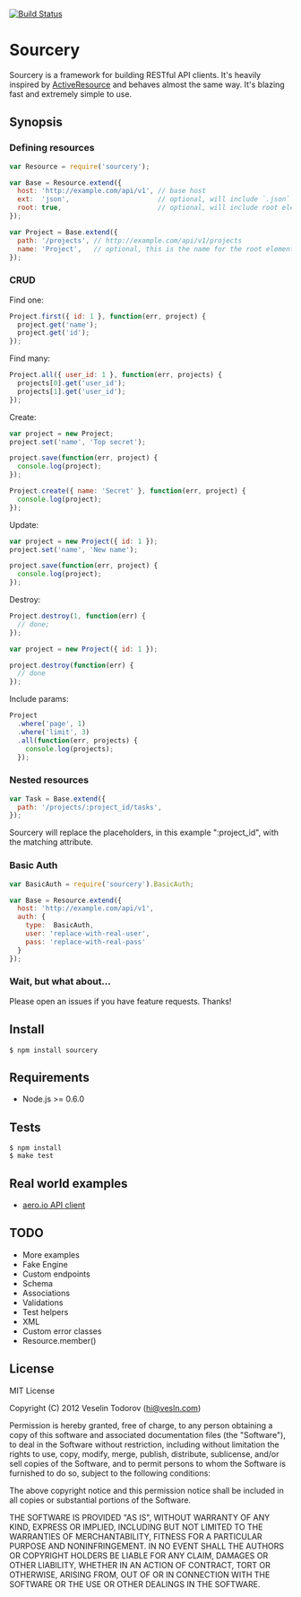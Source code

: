 [![Build Status](https://secure.travis-ci.org/vesln/sourcery.png)](http://travis-ci.org/vesln/sourcery)

# Sourcery

Sourcery is a framework for building RESTful API clients. It's heavily
inspired by
[ActiveResource](https://github.com/rails/activeresoucre) and behaves almost the
same way. It's blazing fast and extremely simple to use.

## Synopsis

### Defining resources

```js
var Resource = require('sourcery');

var Base = Resource.extend({
  host: 'http://example.com/api/v1', // base host
  ext:  'json',                      // optional, will include `.json` in the URLs
  root: true,                        // optional, will include root element
});

var Project = Base.extend({
  path: '/projects', // http://example.com/api/v1/projects
  name: 'Project',   // optional, this is the name for the root element
});
```

### CRUD

Find one:

```js
Project.first({ id: 1 }, function(err, project) {
  project.get('name');
  project.get('id');
});
```

Find many:

```js
Project.all({ user_id: 1 }, function(err, projects) {
  projects[0].get('user_id');
  projects[1].get('user_id');
});
```

Create:

```js
var project = new Project;
project.set('name', 'Top secret');

project.save(function(err, project) {
  console.log(project);
});
```

```js
Project.create({ name: 'Secret' }, function(err, project) {
  console.log(project);
});
```

Update:

```js
var project = new Project({ id: 1 });
project.set('name', 'New name');

project.save(function(err, project) {
  console.log(project);
});
```

Destroy:

```js
Project.destroy(1, function(err) {
  // done;
});
```

```js
var project = new Project({ id: 1 });

project.destroy(function(err) {
  // done
});
```

Include params:

```js
Project
  .where('page', 1)
  .where('limit', 3)
  .all(function(err, projects) {
    console.log(projects);
  });
```

### Nested resources

```js
var Task = Base.extend({
  path: '/projects/:project_id/tasks',
});
```

Sourcery will replace the placeholders, in this example ":project_id",
with the matching attribute.

### Basic Auth

```js
var BasicAuth = require('sourcery').BasicAuth;

var Base = Resource.extend({
  host: 'http://example.com/api/v1',
  auth: {
    type:  BasicAuth,
    user: 'replace-with-real-user',
    pass: 'replace-with-real-pass'
  }
});
```

### Wait, but what about...

Please open an issues if you have feature requests. Thanks!

## Install

```
$ npm install sourcery
```

## Requirements

- Node.js >= 0.6.0

## Tests

```
$ npm install
$ make test
```

## Real world examples

- [aero.io API client](https://github.com/aeroio/node-client/blob/master/lib/client.js)

## TODO

- More examples
- Fake Engine
- Custom endpoints
- Schema
- Associations
- Validations
- Test helpers
- XML
- Custom error classes
- Resource.member()

## License

MIT License

Copyright (C) 2012 Veselin Todorov (hi@vesln.com)

Permission is hereby granted, free of charge, to any person obtaining a copy of
this software and associated documentation files (the "Software"), to deal in
the Software without restriction, including without limitation the rights to
use, copy, modify, merge, publish, distribute, sublicense, and/or sell copies
of the Software, and to permit persons to whom the Software is furnished to do
so, subject to the following conditions:

The above copyright notice and this permission notice shall be included in all
copies or substantial portions of the Software.

THE SOFTWARE IS PROVIDED "AS IS", WITHOUT WARRANTY OF ANY KIND, EXPRESS OR
IMPLIED, INCLUDING BUT NOT LIMITED TO THE WARRANTIES OF MERCHANTABILITY,
FITNESS FOR A PARTICULAR PURPOSE AND NONINFRINGEMENT. IN NO EVENT SHALL THE
AUTHORS OR COPYRIGHT HOLDERS BE LIABLE FOR ANY CLAIM, DAMAGES OR OTHER
LIABILITY, WHETHER IN AN ACTION OF CONTRACT, TORT OR OTHERWISE, ARISING FROM,
OUT OF OR IN CONNECTION WITH THE SOFTWARE OR THE USE OR OTHER DEALINGS IN THE
SOFTWARE.
